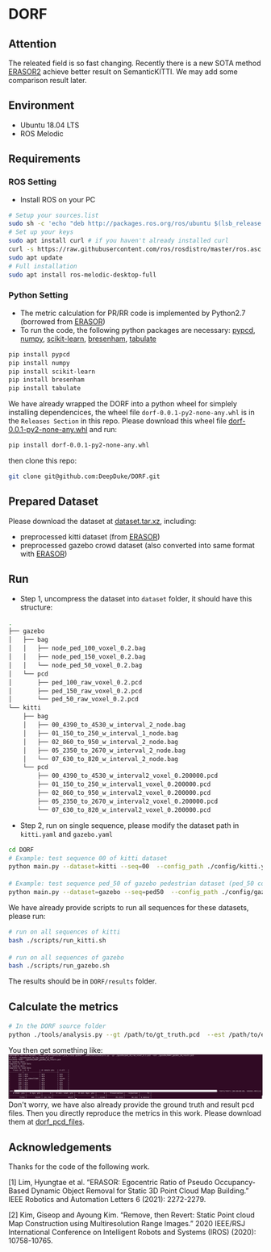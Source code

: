 # DORF

## Attention
The releated field is so fast changing. Recently there is a new SOTA method [ERASOR2](https://github.com/url-kaist/ERASOR2) achieve better result on SemanticKITTI. We may add some comparison result later.

## Environment
- Ubuntu 18.04 LTS
- ROS Melodic

## Requirements
### ROS Setting 
- Install ROS on your PC
```Bash
# Setup your sources.list
sudo sh -c 'echo "deb http://packages.ros.org/ros/ubuntu $(lsb_release -sc) main" > /etc/apt/sources.list.d/ros-latest.list'
# Set up your keys
sudo apt install curl # if you haven't already installed curl
curl -s https://raw.githubusercontent.com/ros/rosdistro/master/ros.asc | sudo apt-key add -
sudo apt update
# Full installation
sudo apt install ros-melodic-desktop-full
```

### Python Setting
- The metric calculation for PR/RR code is implemented by Python2.7 (borrowed from [ERASOR](https://github.com/LimHyungTae/ERASOR))
- To run the code, the following python packages are necessary: [pypcd](https://github.com/dimatura/pypcd), [numpy](https://numpy.org/), [scikit-learn](https://scikit-learn.org/stable/index.html), [bresenham](https://pypi.org/project/bresenham/), [tabulate](https://github.com/gregbanks/python-tabulate)

```Python2.7
pip install pypcd
pip install numpy
pip install scikit-learn
pip install bresenham
pip install tabulate
```

We have already wrapped the DORF into a python wheel for simplely installing dependencices, the wheel file `dorf-0.0.1-py2-none-any.whl` is in the `Releases Section` in this repo. Please download this wheel file [dorf-0.0.1-py2-none-any.whl](https://github.com/DeepDuke/DORF/releases/tag/v0.0.1) and run:
```bash
pip install dorf-0.0.1-py2-none-any.whl
```
then clone this repo:
```bash
git clone git@github.com:DeepDuke/DORF.git
```
## Prepared Dataset
Please download the dataset at [dataset.tar.xz](https://drive.google.com/file/d/1icWZ2iCqT6aMzym-_f_Mc-dekMN-G-yJ/view?usp=sharing),  including:
- preprocessed kitti dataset (from [ERASOR](https://github.com/LimHyungTae/ERASOR))
- preprocessed gazebo crowd dataset (also converted into same format with [ERASOR](https://github.com/LimHyungTae/ERASOR))


## Run

- Step 1, uncompress the dataset into `dataset` folder, it should have this structure:
```bash
.
├── gazebo
│   ├── bag
│   │   ├── node_ped_100_voxel_0.2.bag
│   │   ├── node_ped_150_voxel_0.2.bag
│   │   └── node_ped_50_voxel_0.2.bag
│   └── pcd
│       ├── ped_100_raw_voxel_0.2.pcd
│       ├── ped_150_raw_voxel_0.2.pcd
│       └── ped_50_raw_voxel_0.2.pcd
└── kitti
    ├── bag
    │   ├── 00_4390_to_4530_w_interval_2_node.bag
    │   ├── 01_150_to_250_w_interval_1_node.bag
    │   ├── 02_860_to_950_w_interval_2_node.bag
    │   ├── 05_2350_to_2670_w_interval_2_node.bag
    │   └── 07_630_to_820_w_interval_2_node.bag
    └── pcd
        ├── 00_4390_to_4530_w_interval2_voxel_0.200000.pcd
        ├── 01_150_to_250_w_interval1_voxel_0.200000.pcd
        ├── 02_860_to_950_w_interval2_voxel_0.200000.pcd
        ├── 05_2350_to_2670_w_interval2_voxel_0.200000.pcd
        └── 07_630_to_820_w_interval2_voxel_0.200000.pcd
```

- Step 2, run on single sequence, please modify the dataset path in `kitti.yaml` and `gazebo.yaml`
```bash
cd DORF
# Example: test sequence 00 of kitti dataset
python main.py --dataset=kitti --seq=00  --config_path ./config/kitti.yaml --n_proc=10

# Example: test sequence ped_50 of gazebo pedestrian dataset (ped_50 contains 50 pedestrians) 
python main.py --dataset=gazebo --seq=ped50  --config_path ./config/gazebo.yaml --n_proc=10
``` 

We have already provide scripts to run all sequences for these datasets, please run:
```bash
# run on all sequences of kitti
bash ./scripts/run_kitti.sh

# run on all sequences of gazebo
bash ./scripts/run_gazebo.sh
``` 

The results should be in `DORF/results` folder.

## Calculate the metrics
```bash
# In the DORF source folder
python ./tools/analysis.py --gt /path/to/gt_truth.pcd  --est /path/to/estimated_static_map.pcd 
```
You then get something like:
![](./doc/evaluation.png)
Don't worry, we have also already provide the ground truth and result pcd files. Then you directly reproduce the metrics in this work. Please download them at [dorf_pcd_files](https://drive.google.com/file/d/1wdjOwMGXblpk9CUYGP2mIqrrWqtSCc9I/view?usp=sharing).


## Acknowledgements
Thanks for the code of the following work.

[1] Lim, Hyungtae et al. “ERASOR: Egocentric Ratio of Pseudo Occupancy-Based Dynamic Object Removal for Static 3D Point Cloud Map Building.” IEEE Robotics and Automation Letters 6 (2021): 2272-2279.

[2] Kim, Giseop and Ayoung Kim. “Remove, then Revert: Static Point cloud Map Construction using Multiresolution Range Images.” 2020 IEEE/RSJ International Conference on Intelligent Robots and Systems (IROS) (2020): 10758-10765.
